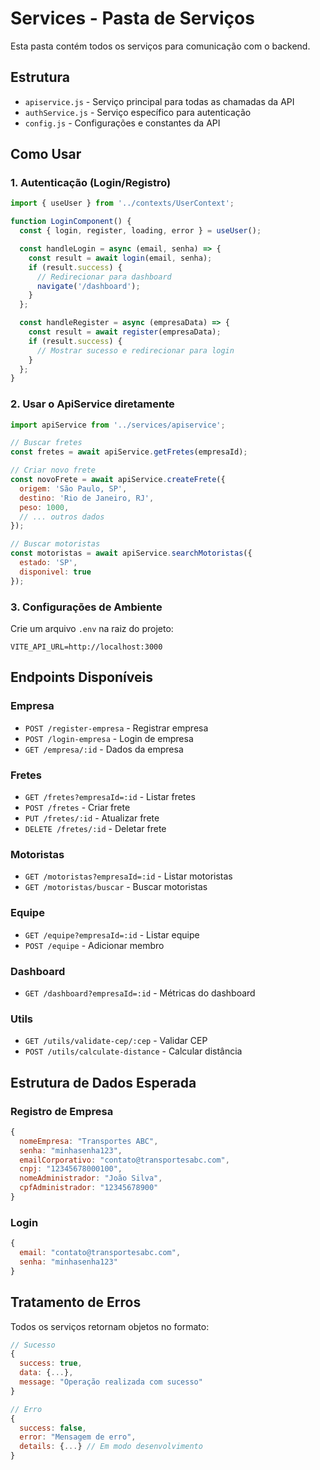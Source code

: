 # Services - Pasta de Serviços

Esta pasta contém todos os serviços para comunicação com o backend.

## Estrutura

- `apiservice.js` - Serviço principal para todas as chamadas da API
- `authService.js` - Serviço específico para autenticação
- `config.js` - Configurações e constantes da API

## Como Usar

### 1. Autenticação (Login/Registro)

```javascript
import { useUser } from '../contexts/UserContext';

function LoginComponent() {
  const { login, register, loading, error } = useUser();

  const handleLogin = async (email, senha) => {
    const result = await login(email, senha);
    if (result.success) {
      // Redirecionar para dashboard
      navigate('/dashboard');
    }
  };

  const handleRegister = async (empresaData) => {
    const result = await register(empresaData);
    if (result.success) {
      // Mostrar sucesso e redirecionar para login
    }
  };
}
```

### 2. Usar o ApiService diretamente

```javascript
import apiService from '../services/apiservice';

// Buscar fretes
const fretes = await apiService.getFretes(empresaId);

// Criar novo frete
const novoFrete = await apiService.createFrete({
  origem: 'São Paulo, SP',
  destino: 'Rio de Janeiro, RJ',
  peso: 1000,
  // ... outros dados
});

// Buscar motoristas
const motoristas = await apiService.searchMotoristas({
  estado: 'SP',
  disponivel: true
});
```

### 3. Configurações de Ambiente

Crie um arquivo `.env` na raiz do projeto:

```env
VITE_API_URL=http://localhost:3000
```

## Endpoints Disponíveis

### Empresa
- `POST /register-empresa` - Registrar empresa
- `POST /login-empresa` - Login de empresa
- `GET /empresa/:id` - Dados da empresa

### Fretes
- `GET /fretes?empresaId=:id` - Listar fretes
- `POST /fretes` - Criar frete
- `PUT /fretes/:id` - Atualizar frete  
- `DELETE /fretes/:id` - Deletar frete

### Motoristas
- `GET /motoristas?empresaId=:id` - Listar motoristas
- `GET /motoristas/buscar` - Buscar motoristas

### Equipe
- `GET /equipe?empresaId=:id` - Listar equipe
- `POST /equipe` - Adicionar membro

### Dashboard
- `GET /dashboard?empresaId=:id` - Métricas do dashboard

### Utils
- `GET /utils/validate-cep/:cep` - Validar CEP
- `POST /utils/calculate-distance` - Calcular distância

## Estrutura de Dados Esperada

### Registro de Empresa
```javascript
{
  nomeEmpresa: "Transportes ABC",
  senha: "minhasenha123",
  emailCorporativo: "contato@transportesabc.com",
  cnpj: "12345678000100",
  nomeAdministrador: "João Silva",
  cpfAdministrador: "12345678900"
}
```

### Login
```javascript
{
  email: "contato@transportesabc.com",
  senha: "minhasenha123"
}
```

## Tratamento de Erros

Todos os serviços retornam objetos no formato:

```javascript
// Sucesso
{
  success: true,
  data: {...},
  message: "Operação realizada com sucesso"
}

// Erro
{
  success: false,
  error: "Mensagem de erro",
  details: {...} // Em modo desenvolvimento
}
```